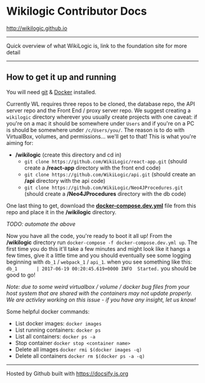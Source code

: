 
# Wikilogic Contributor Docs

http://wikilogic.github.io

---

Quick overview of what WikiLogic is, link to the foundation site for more detail

---

## How to get it up and running

You will need [git](https://git-scm.com/) & [Docker](https://www.docker.com/) installed.

Currently WL requires three repos to be cloned, the database repo, the API server repo and the Front End / proxy server repo. We suggest creating a `wikilogic` directory wherever you usually create projects with one caveat: if you're on a mac it should be somewhere under `Users` and if you're on a PC is should be somewhere under `/c/Users/you/`. The reason is to do with VirtualBox, volumes, and permissions... we'll get to that! This is what you're aiming for:

 - **/wikilogic** (create this directory and cd in)
    - `git clone https://github.com/WikiLogic/react-app.git` (should create a **/react-app** directory with the front end code)
    - `git clone https://github.com/WikiLogic/api.git` (should create an **/api** directory with the api code)
    - `git clone https://github.com/WikiLogic/Neo4JProcedures.git` (should create a **/Neo4JProcedures** directory with the db code)

One last thing to get, download the [**docker-compose.dev.yml**](https://wikilogic.github.io/docker-compose.dev.yml) file from this repo and place it in the **/wikilogic** directory.

_TODO: automate the above_

Now you have all the code, you're ready to boot it all up! From the **/wikilogic** directory run `docker-compose -f docker-compose.dev.yml up`. The first time you do this it'll take a few minutes and might look like it hangs a few times, give it a little time and you should eventually see some logging beginning with `db_1` / `webpack_1` / `api_1`. when you see something like this: `db_1       | 2017-06-19 00:20:45.619+0000 INFO  Started.` you should be good to go!

_Note: due to some weird virtualbox / volume / docker bug files from your host system that are shared with the containers may not update properly. We are activley working on this issue - if you have any insight, let us know!_

Some helpful docker commands:

 - List docker images: `docker images`
 - List running containers: `docker ps`
 - List all containers: `docker ps -a`
 - Stop container `docker stop <container name>`
 - Delete all images `docker rmi $(docker images -q)`
 - Delete all containers `docker rm $(docker ps -a -q)`

 ---

 Hosted by Github built with https://docsify.js.org